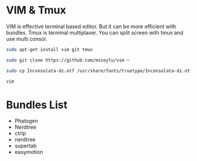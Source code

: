 VIM & Tmux
========

VIM is effective terminal based editor. But it can be more efficient with bundles. 
Tmux is  terminal multiplaxer. You can split screen with tmux and use multi consol.

```bash
sudo apt-get install vim git tmux

sudo git clone https://github.com/mssoylu/vim ~

sudo cp Inconsolata-dz.otf /usr/share/fonts/truetype/Inconsolata-dz.otf

vim

```

Bundles List
========
- Phatogen
- Nerdtree 
- ctrlp 
- nerdtree
- supertab
- easymotion

